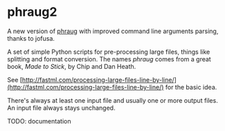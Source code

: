 phraug2
=======

A new version of [phraug](https://github.com/zygmuntz/phraug) with improved command line arguments parsing, thanks to jofusa.


A set of simple Python scripts for pre-processing large files, things like splitting and format conversion. The names _phraug_ comes from a great book, _Made to Stick_, by Chip and Dan Heath.

See [http://fastml.com/processing-large-files-line-by-line/](http://fastml.com/processing-large-files-line-by-line/) for the basic idea.

There's always at least one input file and usually one or more output files. An input file always stays unchanged.

TODO: documentation

<!--
Format conversion
-----------------

`csv2libsvm.py <input file> <output file> [<label index = 0>] [<skip headers = 0>]`

Convert CSV to LIBSVM format. If there are no labels in the input file, specify _label index_ = -1. If there are headers in the input file, specify _skip headers_ = 1.


`csv2vw.py <input file> <output file> [<label index = 0>] [<skip headers = 0>]`

Convert CSV to VW format. Arguments as above.


`libsvm2csv.py <input file> <output file> <input file dimensionality>`

Convert LIBSVM to CSV. You need to specify dimensionality, that is a number of columns (not counting a label).


`libsvm2vw.py <input file> <output file>`

Convert LIBSVM to VW.


`tsv2csv.py <input file> <output file>`

Convert tab-separated file to comma-separated file.


Column means, standard deviations and normalization
--------------------------------------------------

How do you normalize (or _standardize_ or _shift and scale_) your data if it doesn't fit into memory? With these two scripts. 

`colstats.py <input file> <output file> [<label index>]`

Compute column means and standard deviations from data in csv file. Can skip label if present. Numbers only. The first line of the output file contains means, the second one standard deviations.

This script uses f_is_headers module, which contains is_headers() function. The purpose of the function is to automatically define if the [first] line in file contains headers.

`normalize.py <stats file> <input file> <output file> [<label index>]`

Normalize (shift and scale to zero mean and unit standard deviation) data from csv file. Meant to be used with column stats file produced by colstats.py. Numbers only.


Other operations
----------------

`chunk.py <input file> <number of output files> [<random seed>]`

Split a file randomly line by line into a number of smaller files. Might be useful for preparing cross-validation. Output files will have the base nume suffixed with a chunk number, for example `data.csv` will be chunked into `data_0.csv`, `data_1.csv` etc.

`count.py <input file>`

Count lines in a file. On Unix you can do it with `wc -l`

`delete_cols.py <input file> <output_file> <indices of columns to delete>`
`delete_cols.py train.csv train_del.csv 0 2 3`

Delete some columns from a CSV file. Indexes start with 0. Separate them with whitespace.

`sample.py <input file> <output file> [<P = 0.5>]`

Sample lines from an input file with probability P. Similiar to `split.py`, but there's only one output file. Useful for sampling large datasets.


`split.py <input file> <output file 1> <output file 2> [<P = 0.9>] [<random seed>]`

Split a file into two randomly. Default P (probability of writing to the first file) is 0.9. You can specify any string as a seed for random number generator.


`subset.py <input file> <output file> [<offset = 0>] [<lines = 100>]`

Save a subset of lines from an input file to an output file. Start at _offset_ (default 0), save _lines_ (default 100).
	
-->


